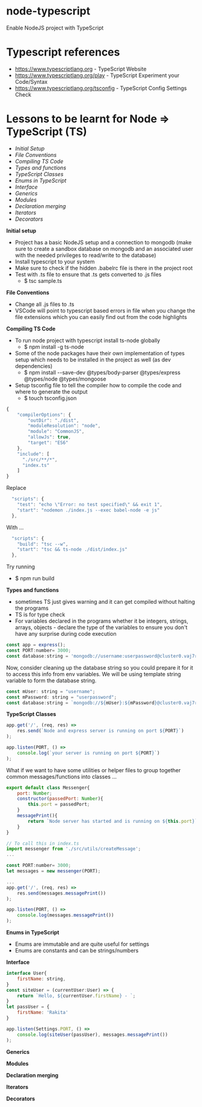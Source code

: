 # node-typescript
Enable NodeJS project with TypeScript

# Typescript references
* https://www.typescriptlang.org - TypeScript Website
* https://www.typescriptlang.org/play - TypeScript Experiment your Code/Syntax
* https://www.typescriptlang.org/tsconfig - TypeScript Config Settings Check

# Lessons to be learnt for Node => TypeScript (TS)
* *Initial Setup*
* *File Conventions*
* *Compiling TS Code*
* *Types and functions*
* *TypeScript Classes*
* *Enums in TypeScript*
* *Interface*
* *Generics*
* *Modules*
* *Declaration merging*
* *Iterators*
* *Decorators*

**Initial setup**
* Project has a basic NodeJS setup and a connection to mongodb (make sure to create a sandbox database on mongodb and an associated user with the needed privileges to read/write to the database)
* Install typescript to your system 
* Make sure to check if the hidden .babelrc file is there in the project root
* Test with .ts file to ensure that .ts gets converted to .js files
    * $ tsc sample.ts 


**File Conventions**
* Change all .js files to .ts
* VSCode will point to typescript based errors in file when you change the file extensions which you can easily find out from the code highlights

**Compiling TS Code**
* To run node project with typescript install ts-node globally
    * $ npm install -g ts-node
* Some of the node packages have their own implementation of types setup which needs to be installed in the project as well (as dev dependencies)
    * $ npm install --save-dev @types/body-parser @types/express @types/node @types/mongoose
* Setup tsconfig file to tell the compiler how to compile the code and where to generate the output
    * $ touch tsconfig.json


``` javascript
{
    "compilerOptions": {
        "outDir": "./dist",
        "moduleResolution": "node",
        "module": "CommonJS",
        "allowJs": true,
        "target": "ES6"
    },
    "include": [
      "./src/**/*",
      "index.ts"
    ]
}
```

Replace
```javascript
  "scripts": {
    "test": "echo \"Error: no test specified\" && exit 1",
    "start": "nodemon ./index.js --exec babel-node -e js"
  },
```
With ...
```javascript
  "scripts": {
    "build": "tsc --w",
    "start": "tsc && ts-node ./dist/index.js"
  },
```

Try running
* $ npm run build

**Types and functions**
* sometimes TS just gives warning and it can get compiled without halting the programs
* TS is for type check
* For variables declared in the programs whether it be integers, strings, arrays, objects - declare the type of the variables to ensure you don't have any surprise during code execution
``` javascript
const app = express();
const PORT:number= 3000;
const database:string = 'mongodb://username:userpassword@cluster0.vaj7r.mongodb.net/myFirstDatabase?retryWrites=true&w=majority';
```

Now, consider cleaning up the database string so you could prepare it for it to access this info from env variables. We will be using template string variable to form the database string.

```javascript
const mUser: string = "username";
const mPassword: string = "userpassword";
const database:string = `mongodb://${mUser}:${mPassword}@cluster0.vaj7r.mongodb.net/myFirstDatabase?retryWrites=true&w=majority`;
```

**TypeScript Classes**
```javascript
app.get('/', (req, res) =>
    res.send(`Node and express server is running on port ${PORT}`)
);

app.listen(PORT, () =>
    console.log(`your server is running on port ${PORT}`)
);
```

What if we want to have some utilities or helper files to group together common messages/functions into classes ...

``` javascript
export default class Messenger{
    port: Number;
    constructor(passedPort: Number){
        this.port = passedPort;
    }
    messagePrint(){
        return `Node server has started and is running on ${this.port}`;
    }
}

// To call this in index.ts
import messenger from './src/utils/createMessage';
...

const PORT:number= 3000;
let messages = new messenger(PORT);

...
app.get('/', (req, res) =>
    res.send(messages.messagePrint())
);

app.listen(PORT, () =>
    console.log(messages.messagePrint())
);
```


**Enums in TypeScript**
* Enums are immutable and are quite useful for settings
* Enums are constants and can be strings/numbers

**Interface**
```javascript
interface User{
    firstName: string,
}
const siteUser = (currentUser:User) => {
    return `Hello, ${currentUser.firstName} - `;
}
let passUser = {
    firstName: 'Rakita'
}

app.listen(Settings.PORT, () =>
    console.log(siteUser(passUser), messages.messagePrint())
);

```
**Generics**

**Modules**

**Declaration merging**

**Iterators**

**Decorators**